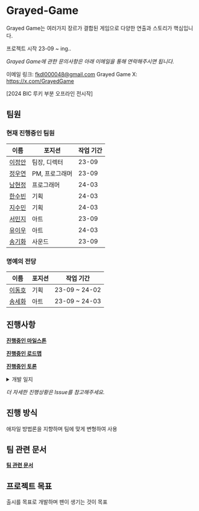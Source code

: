 # Grayed-Game

Grayed Game는 여러가지 장르가 결합된 게임으로 다양한 연출과 스토리가 핵심입니다.

프로젝트 시작 23-09 ~ ing..

*Grayed Game에 관한 문의사항은 아래 이메일을 통해 연락해주시면 됩니다.*

이메일 링크: <fkdl000048@gmail.com>
Grayed Game X: https://x.com/GrayedGame

[2024 BIC 루키 부분 오프라인 전시작]

## 팀원

### 현재 진행중인 팀원

| 이름 | 포지션 | 작업 기간 |
|--------|--------|--------|
| [이정안](https://github.com/fkdl0048) | 팀장, 디렉터 | 23-09 |
| [정우연](https://github.com/wooyn730) | PM, 프로그래머 | 23-09 |
| [남현정](https://github.com/jeongopo) | 프로그래머 | 24-03 |
| [한수빈](https://github.com/roweclaw) | 기획 | 24-03 |
| [지수민](https://github.com/Sumindd) | 기획 | 24-03 |
| [서민지](https://github.com/royalbluesm) | 아트 | 23-09 |
| [유이우](https://github.com/gomgom172) | 아트 | 24-03 |
| [송기화](https://github.com/Songkihwa) | 사운드 | 23-09 |

### 명예의 전당

| 이름 | 포지션 | 작업 기간 |
|--------|--------|--------|  
| [이동호](https://github.com/CreatorLDH) | 기획 | 23-09 ~ 24-02 |
| [송세화](https://github.com/yanggang3) | 아트 | 23-09 ~ 24-03 |

## 진행사항

[**진행중인 마일스톤**](https://github.com/GG-Studio-990001/GameOver/milestones)

[**진행중인 로드맵**](https://github.com/orgs/GG-Studio-990001/projects/1)

[**진행중인 토론**](https://github.com/GG-Studio-990001/GameOver/discussions)

<details><summary>개발 일지</summary>
<p>

[개발 일지 [0]](https://fkdl0048.github.io/game/game_10/)  
[개발 일지 [1]](https://fkdl0048.github.io/game/game_12/)  
[개발 일지 [2]](https://fkdl0048.github.io/game/game_13/)  
[개발 일지 [3]](https://fkdl0048.github.io/game/game_14/)  
[개발 일지 [4]](https://fkdl0048.github.io/game/game_15/)  
[개발 일지 [5]](https://fkdl0048.github.io/game/game_16/)  

</p>
</details> 

*더 자세한 진행상황은 Issue를 참고해주세요.*

## 진행 방식

애자일 방법론을 지향하며 팀에 맞게 변형하여 사용

## 팀 관련 문서

[**팀 관련 문서**](./Document/README.md)

## 프로젝트 목표

출시를 목표로 개발하며 팬이 생기는 것이 목표
